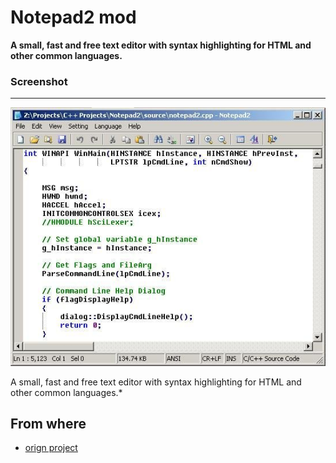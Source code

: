 Notepad2 mod
===
**A small, fast and free text editor with syntax highlighting for HTML and other common languages.**

### Screenshot
---
![Shot](https://github.com/jiftle/notepad2-mod/raw/master/doc/screenshots/1.png)

A small, fast and free text editor with syntax highlighting for HTML and other common languages.*

From where
---
- [orign project](https://sourceforge.net/projects/notepad2/)

